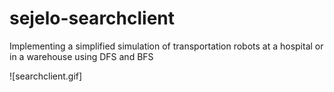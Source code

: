 # sejelo-searchclient
Implementing a simplified simulation of transportation robots at a hospital or in a warehouse using DFS and BFS

![searchclient.gif]
